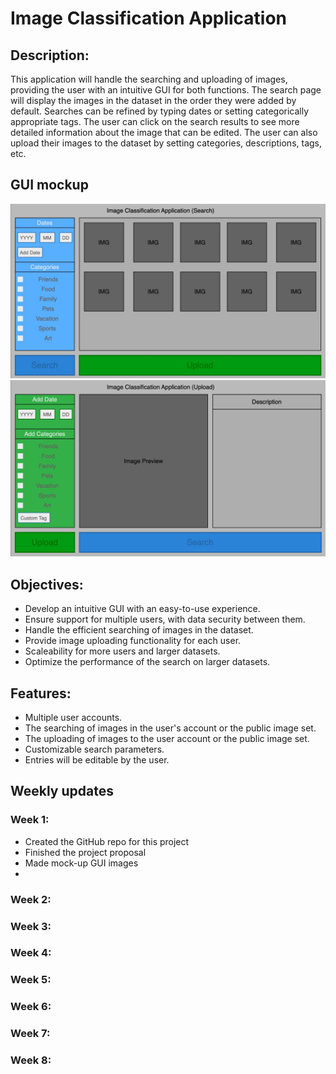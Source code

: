# Image Classification Application

## Description:
This application will handle the searching and uploading of images, providing the user with an intuitive GUI for both functions. The search page will display the images in the dataset in the order they were added by default. Searches can be refined by typing dates or setting categorically appropriate tags. The user can click on the search results to see more 
detailed information about the image that can be edited. The user can also upload their images to the dataset by setting categories, descriptions, tags, etc.

## GUI mockup
![This is the GUI image](Images/ImageClassificationApplicationGUIsearch.jpg)
![This is the GUI image](Images/ImageClassificationApplicationGUIupload.jpg)

## Objectives:
* Develop an intuitive GUI with an easy-to-use experience.
* Ensure support for multiple users, with data security between them.
* Handle the efficient searching of images in the dataset.
* Provide image uploading functionality for each user.
* Scaleability for more users and larger datasets.
* Optimize the performance of the search on larger datasets.

## Features:
* Multiple user accounts.
* The searching of images in the user's account or the public image set.
* The uploading of images to the user account or the public image set.
* Customizable search parameters.
* Entries will be editable by the user.

## Weekly updates

### Week 1:
* Created the GitHub repo for this project
* Finished the project proposal
* Made mock-up GUI images
* 
### Week 2:
### Week 3:
### Week 4:
### Week 5:
### Week 6:
### Week 7:
### Week 8:
